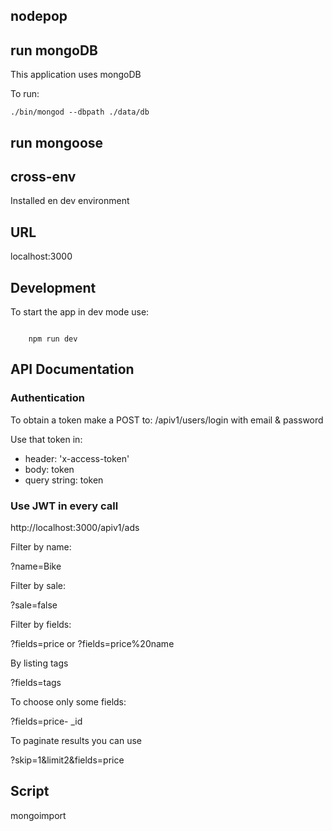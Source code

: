 ## nodepop

## run mongoDB

This application uses mongoDB

To run:

```shell
./bin/mongod --dbpath ./data/db
```

## run mongoose



## cross-env

Installed en dev environment

## URL

localhost:3000

## Development

To start the app in dev mode use:

```shell

    npm run dev

```
## API Documentation

### Authentication

To obtain a token make a POST to: /apiv1/users/login with email & password

Use that token in:
- header: 'x-access-token'
- body: token
- query string: token

### Use JWT in every call

http://localhost:3000/apiv1/ads

Filter by name:

?name=Bike

Filter by sale:

?sale=false

Filter by fields:

?fields=price or ?fields=price%20name

By listing tags 

?fields=tags 

To choose only some fields:

?fields=price- _id

To paginate results you can use

?skip=1&limit2&fields=price

## Script

mongoimport

